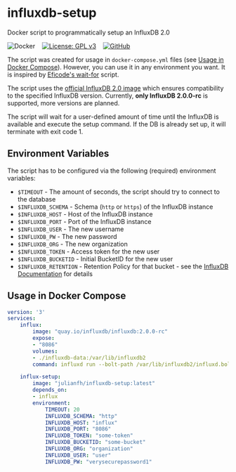 # influxdb-setup
Docker script to programmatically setup an InfluxDB 2.0

![Docker](https://github.com/julian-fh/influxdb-setup/workflows/Docker/badge.svg?branch=master) &nbsp;&nbsp;
[![License: GPL v3](https://img.shields.io/badge/License-GPLv3-blue.svg)](https://www.gnu.org/licenses/gpl-3.0) &nbsp;&nbsp;
[![GitHub](https://badgen.net/badge/icon/Find%20me%20on%20GitHub?icon=github&label)](https://github.com/julian-fh/influxdb-setup)

The script was created for usage in `docker-compose.yml` files (see [Usage in Docker Compose](#usage-in-docker-compose)).
However, you can use it in any environment you want. It is inspired by [Eficode's wait-for](https://github.com/eficode/wait-for) script.

The script uses the [official InfluxDB 2.0 image](https://quay.io/repository/influxdb/influxdb) which ensures compatibility to the specified InfluxDB version.
Currently, **only InfluxDB 2.0.0-rc** is supported, more versions are planned.

The script will wait for a user-defined amount of time until the InfluxDB is available and execute the setup command. If the DB is already set up, it will terminate with exit code 1.

## Environment Variables
The script has to be configured via the following (required) environment variables:

-  `$TIMEOUT`            - The amount of seconds, the script should try to connect to the database
-  `$INFLUXDB_SCHEMA`    - Schema (`http` or `https`) of the InfluxDB instance
-  `$INFLUXDB_HOST`      - Host of the InfluxDB instance
-  `$INFLUXDB_PORT`      - Port of the InfluxDB instance
-  `$INFLUXDB_USER`      - The new username
-  `$INFLUXDB_PW`        - The new password
-  `$INFLUXDB_ORG`       - The new organization 
-  `$INFLUXDB_TOKEN`     - Access token for the new user
-  `$INFLUXDB_BUCKETID`  - Initial BucketID for the new user
-  `$INFLUXDB_RETENTION` - Retention Policy for that bucket - see the [InfluxDB Documentation](https://docs.influxdata.com/influxdb/v2.0/get-started/#set-up-influxdb) for details

## Usage in Docker Compose
```YAML
version: '3'
services:
    influx:
        image: "quay.io/influxdb/influxdb:2.0.0-rc"
        expose:
        - "8086"
        volumes:
        - ./influxdb-data:/var/lib/influxdb2
        command: influxd run --bolt-path /var/lib/influxdb2/influxd.bolt --engine-path /var/lib/influxdb2/engine --store bolt

    influx-setup:
        image: "julianfh/influxdb-setup:latest"
        depends_on:
        - influx
        environment:
            TIMEOUT: 20
            INFLUXDB_SCHEMA: "http"
            INFLUXDB_HOST: "influx"
            INFLUXDB_PORT: "8086"
            INFLUXDB_TOKEN: "some-token"
            INFLUXDB_BUCKETID: "some-bucket"
            INFLUXDB_ORG: "organization"
            INFLUXDB_USER: "user"
            INFLUXDB_PW: "verysecurepassword1"
```
